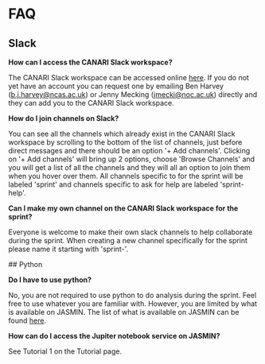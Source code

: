 # FAQ

## Slack

**How can I access the CANARI Slack workspace?**

The CANARI Slack workspace can be accessed online [here](http://canariworkspace.slack.com).  If you do not yet have an account you can request one by emailing Ben Harvey (b.j.harvey@ncas.ac.uk) or Jenny Mecking (jmecki@noc.ac.uk) directly and they can add you to the CANARI Slack workspace.

**How do I join channels on Slack?**

You can see all the channels which already exist in the CANARI Slack workspace by scrolling to the bottom of the list of channels, just before direct messages and there should be an option '+ Add channels'.  Clicking on '+ Add channels' will bring up 2 options, choose 'Browse Channels' and you will get a list of all the channels and they will all an option to join them when you hover over them.  All channels specific to for the sprint will be labeled 'sprint' and channels specific to ask for help are labeled 'sprint-help'.

**Can I make my own channel on the CANARI Slack workspace for the sprint?**

Everyone is welcome to make their own slack channels to help collaborate during the sprint.  When creating a new channel specifically for the sprint please name it starting with 'sprint-'.


## Python

**Do I have to use python?**

No, you are not required to use python to do analysis during the sprint.  Feel free to use whatever you are familiar with.  However, you are limited by what is available on JASMIN.  The list of what is available on JASMIN can be found [here](https://help.jasmin.ac.uk/docs/software-on-jasmin/software-overview/).

**How can do I access the Jupiter notebook service on JASMIN?**

See Tutorial 1 on the Tutorial page.





